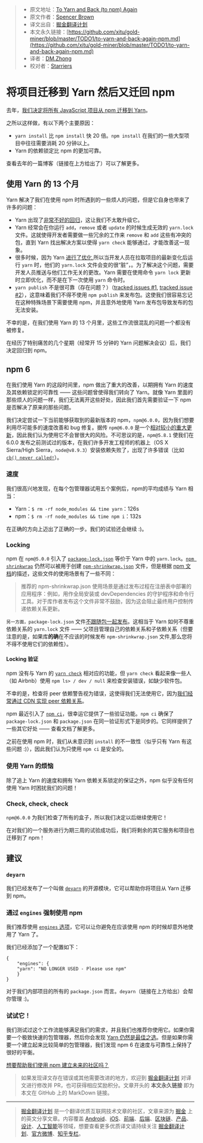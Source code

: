 > * 原文地址：[To Yarn and Back (to npm) Again](https://mixmax.com/blog/to-yarn-and-back-again-npm)
> * 原文作者：[Spencer Brown](http://spencer.sx/)
> * 译文出自：[掘金翻译计划](https://github.com/xitu/gold-miner)
> * 本文永久链接：[https://github.com/xitu/gold-miner/blob/master/TODO1/to-yarn-and-back-again-npm.md](https://github.com/xitu/gold-miner/blob/master/TODO1/to-yarn-and-back-again-npm.md)
> * 译者：[DM.Zhong](https://github.com/zhongdeming428)
> * 校对者：[Starriers](https://github.com/Starriers)

# 将项目迁移到 Yarn 然后又迁回 npm

去年，[我们决定将所有 JavaScript 项目从 npm 迁移到 Yarn](https://mixmax.com/blog/yarn-ifying-mixmax)。

之所以这样做，有以下两个主要原因：

*   `yarn install` 比 `npm install` 快 20 倍。`npm install` 在我们的一些大型项目中往往需要消耗 20 分钟以上。
*   Yarn 的依赖锁定比 npm 的更加可靠。

查看去年的一篇博客（链接在上方给出了）可以了解更多。

## 使用 Yarn 的 13 个月

Yarn 解决了我们在使用 npm 时所遇到的一些烦人的问题，但是它自身也带来了许多的问题：

*   Yarn 出现了[非常不好的回归](https://github.com/yarnpkg/yarn/issues/3765)，这让我们不太敢升级它。
*   Yarn 经常会在你运行 `add`，`remove` 或者 `update` 的时候生成无效的 `yarn.lock` 文件。这就使得开发者需要做一些冗余的工作来 `remove` 和 `add` 这些有冲突的包，直到 Yarn 找出解决方案以使得 `yarn check` 能够通过，才能改善这一现象。
*   很多时候，因为 Yarn [进行了优化](https://github.com/yarnpkg/yarn/issues/4379#issuecomment-332512206),所以当开发人员在拉取项目的最新变化后运行 `yarn` 时，他们的 `yarn.lock` 文件会变的很“脏”，。为了解决这个问题，需要开发人员推送与他们工作无关的更改。Yarn 需要在使用命令 `yarn lock` 更新时立即优化，而不是在下一次使用 `yarn` 命令时。
*   `yarn publish` 不是很可靠（存在问题？）（[tracked issues #1](https://github.com/yarnpkg/yarn/issues/1619), [tracked issue #2](https://github.com/yarnpkg/yarn/issues/1182)），这意味着我们不得不使用 `npm publish` 来发布包。这使我们很容易忘记在这种特殊场景下需要使用 npm，并且意外地使用 Yarn 发布包导致发布的包无法安装。

不幸的是，在我们使用 Yarn 的 13 个月里，这些工作流很混乱的问题一个都没有被修复。

在经历了特别痛苦的几个星期（经常开 15 分钟的 Yarn 问题解决会议）后，我们决定回归到 npm。

## npm 6

在我们使用 Yarn 的这段时间里，npm 做出了重大的改善，以期拥有 Yarn 的速度及其依赖锁定的可靠性 —— 这些问题曾使得我们转向了 Yarn。就像 Yarn 里面的那些烦人的问题一样，我们无法离开这些好处，因此我们首先需要验证一下 npm 是否解决了原来的那些问题。

我们决定尝试一下当前能够获取到的最新版本的 npm，`npm@​6.0.0`，因为我们想要利用尽可能多的速度改善和 bug 修复。据传 `npm​@6.0.0` 是一个[相对较小的重大更新](https://github.com/npm/npm/releases/tag/v6.0.0-next.0)，因此我们认为使用它不会冒很大的风险。不可思议的是，`npm​@5.8.1` 使我们在 6.0.0 发布之前测试过的版本，在我们许多开发工程师的机器上（OS X Sierra/High Sierra，`node​@v8.9.3`）安装依赖失败了，出现了许多错误（比如 [`cb() never called!`](https://github.com/npm/npm/issues?utf8=%E2%9C%93&q=is%3Aissue+is%3Aopen+cb+never+called)）。

### 速度

我们很高兴地发现，在每个包管理器试用五个案例后，npm的平均成绩与 Yarn 相当：

*   Yarn：`$ rm -rf node_modules && time yarn`：126s
*   npm：`$ rm -rf node_modules && time npm i`：132s

在正确的方向上迈出了正确的一步。我们的试验还会继续 :)。

### Locking

npm 在 `npm@​5.0.0` 引入了 [`package-lock.json`](https://docs.npmjs.com/files/package-lock.json) 等价于 Yarn 中的 `yarn.lock`。[`npm shrinkwrap`](https://docs.npmjs.com/cli/shrinkwrap) 仍然可以被用于创建 [`npm-shrinkwrap.json`](https://docs.npmjs.com/files/shrinkwrap.json) 文件，但是根据 [npm 文档](https://docs.npmjs.com/files/shrinkwrap.json)的描述，这些文件的使用场景有了一些不同：

> 推荐的 npm-shrinkwrap.json 使用场景是通过发布过程在注册表中部署的应用程序：例如，用作全局安装或 devDependencies 的守护程序和命令行工具。对于库作者发布这个文件非常不鼓励，因为这会阻止最终用户控制传递依赖关系更新。

`另一方面，package-lock.json` 文件[不跟随包一起发布](https://docs.npmjs.com/files/package-lock.json)。这相当于 Yarn 如何不尊重依赖关系的 `yarn.lock` 文件 —— 父项目管理自己的依赖关系和子依赖关系（但要注意的是，如果库**的确**在不应该的时候发布 `npm-shrinkwrap.json` 文件,那么您将不得不使用它们的依赖性）。

#### Locking 验证

npm 没有与 Yarn 的 [`yarn check`](https://yarnpkg.com/lang/en/docs/cli/check/) 相对应的功能，但 `yarn check` 看起来像一些人（如 Airbnb）使用 `npm ls> / dev / null` 来检查安装错误，如缺少软件包。

不幸的是，检查将 peer 依赖警告视为错误，这使得我们无法使用它，因为[我们经常通过 CDN 实现 peer 依赖关系](https://mixmax.com/blog/rollup-externals)。

npm 最近引入了 [`npm ci`](https://docs.npmjs.com/cli/ci)，很幸运它提供了一些验证功能。`npm ci` 确保了 `package-lock.json` 和 `package.json` 在同一验证形式下是同步的。它同样提供了一些其它好处 —— 查看文档了解更多。

之前在使用 npm 时，我们从未意识到 `install` 的不一致性（似乎只有 Yarn 有这些问题 :)），因此我们认为只使用 `npm ci` 是安全的。

### 使用 Yarn 的烦恼

除了追上 Yarn 的速度和拥有 Yarn 依赖关系锁定的保证之外，npm 似乎没有任何使用 Yarn 时困扰我们的问题！

### Check, check, check

`npm​@6.0.0` 为我们检查了所有的盒子，所以我们决定以后继续使用它！

在对我们的一个服务进行为期三周的试验成功后，我们将剩余的其它服务和项目也迁移到了 npm！

## 建议

### `deyarn`

我们已经发布了一个叫做 [`deyarn`](https://github.com/mixmaxhq/deyarn) 的开源模块，它可以帮助你将项目从 Yarn 迁移到 npm。

### 通过 `engines` 强制使用 npm

我们推荐使用 [`engines` 选项](https://docs.npmjs.com/files/package.json#engines)，它可以让你避免在应该使用 npm 的时候却意外地使用了 Yarn 了。

我们已经添加了一个配置如下：

```
{
    "engines": {
    "yarn": "NO LONGER USED - Please use npm"
    }
}
```
    

对于我们内部项目的所有的 `package.json` 而言。`deyarn`（链接在上方给出）会帮你管理 :)。

### 试试它！

我们测试过这个工作流能够满足我们的需求，并且我们也推荐你使用它。如果你需要一个极致快速的包管理器，然后你会发现 [Yarn 仍然是最佳之选](https://www.google.com/search?q=yarn%20vs%20npm%20speed)。但是如果你需要一个建立起来比较简单的包管理器，我们发现 npm 6 在速度与可靠性上保持了很好的平衡。

[想要帮助我们使用 npm 建立未来的社区吗？](https://mixmax.com/careers)

> 如果发现译文存在错误或其他需要改进的地方，欢迎到 [掘金翻译计划](https://github.com/xitu/gold-miner) 对译文进行修改并 PR，也可获得相应奖励积分。文章开头的 **本文永久链接** 即为本文在 GitHub 上的 MarkDown 链接。


---

> [掘金翻译计划](https://github.com/xitu/gold-miner) 是一个翻译优质互联网技术文章的社区，文章来源为 [掘金](https://juejin.im) 上的英文分享文章。内容覆盖 [Android](https://github.com/xitu/gold-miner#android)、[iOS](https://github.com/xitu/gold-miner#ios)、[前端](https://github.com/xitu/gold-miner#前端)、[后端](https://github.com/xitu/gold-miner#后端)、[区块链](https://github.com/xitu/gold-miner#区块链)、[产品](https://github.com/xitu/gold-miner#产品)、[设计](https://github.com/xitu/gold-miner#设计)、[人工智能](https://github.com/xitu/gold-miner#人工智能)等领域，想要查看更多优质译文请持续关注 [掘金翻译计划](https://github.com/xitu/gold-miner)、[官方微博](http://weibo.com/juejinfanyi)、[知乎专栏](https://zhuanlan.zhihu.com/juejinfanyi)。
